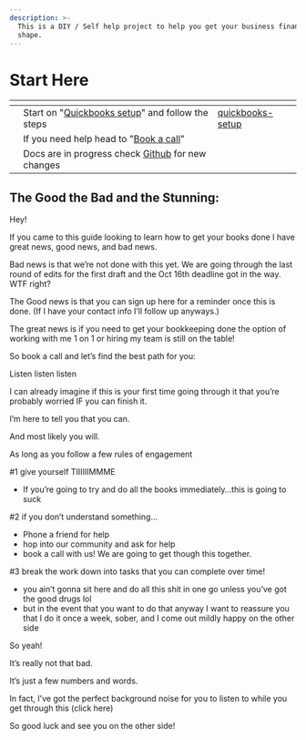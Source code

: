 ```yaml
---
description: >-
  This is a DIY / Self help project to help you get your business finances in
  shape.
---
```


# Start Here



<table data-view="cards"><thead><tr><th></th><th></th><th data-type="content-ref"></th></tr></thead><tbody><tr><td></td><td>Start on "<a href="finance-setup/quickbooks-setup/">Quickbooks setup</a>" and follow the steps</td><td><a href="finance-setup/quickbooks-setup/">quickbooks-setup</a></td></tr><tr><td></td><td>If you need help head to "<a href="book-a-call-get-help.md">Book a call</a>"</td><td></td></tr><tr><td></td><td>Docs are in progress check <a href="https://github.com/YourBigBank/Minimum-Viable-Accounting-Protocol">Github</a> for new changes</td><td></td></tr></tbody></table>

## The Good the Bad and the Stunning:

Hey!

If you came to this guide looking to learn how to get your books done I have great news, good news, and bad news.

Bad news is that we’re not done with this yet. We are going through the last round of edits for the first draft and the Oct 16th deadline got in the way. WTF right?

The Good news is that you can sign up here for a reminder once this is done. (If I have your contact info I’ll follow up anyways.)

The great news is if you need to get your bookkeeping done the option of working with me 1 on 1 or hiring my team is still on the table!

So book a call and let’s find the best path for you:





Listen listen listen

I can already imagine if this is your first time going through it that you’re probably worried IF you can finish it.

I’m here to tell you that you can.

And most likely you will.

As long as you follow a few rules of engagement

\#1 give yourself TIIIIIIMMME

* If you’re going to try and do all the books immediately…this is going to suck

\#2 if you don’t understand something…

* Phone a friend for help
* hop into our community and ask for help
* book a call with us! We are going to get though this together.

\#3 break the work down into tasks that you can complete over time!

* you ain’t gonna sit here and do all this shit in one go unless you’ve got the good drugs lol
* but in the event that you want to do that anyway I want to reassure you that I do it once a week, sober, and I come out mildly happy on the other side

So yeah!

It’s really not that bad.

It’s just a few numbers and words.

In fact, I’ve got the perfect background noise for you to listen to while you get through this (click here)

So good luck and see you on the other side!
